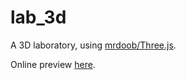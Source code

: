 # lab_3d
A 3D laboratory, using [mrdoob/Three.js](https://github.com/mrdoob/three.js).

Online preview [here](https://www.lhp.one/threejs/3DLab/).
